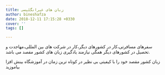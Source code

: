 ```yaml
---
title: زبان های غیرانگلیسی
author: bineshafza
date: 2018-12-11 17:15:28 +0330
cover: ''
tags: []

---
```

سفرهای مسافرتی،کار در کشورهای دیگر،کار در شرکت های بین المللی،مهاجدت و تحصیل در کشورهای دیگر همگی نیازمند یادگیری زبان های کشور مقصد می باشد.

زبان کشور مقصد خود را با کیفیتی بی نظیر در کوتاه ترین زمان در آموزشگاه بینش افزا بیاموزید